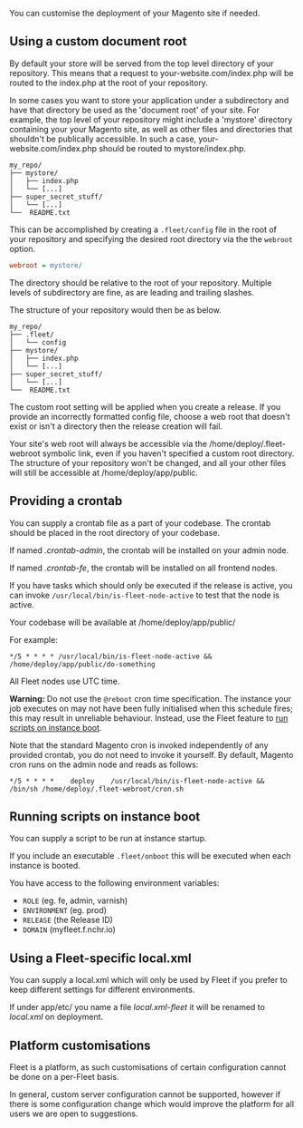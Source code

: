 You can customise the deployment of your Magento site if needed.

Using a custom document root
----

By default your store will be served from the top level directory of your
repository. This means that a request to your-website.com/index.php will
be routed to the index.php at the root of your repository.

In some cases you want to store your application under a subdirectory and
have that directory be used as the 'document root' of your site. For example,
the top level of your repository might include a 'mystore' directory containing
your your Magento site, as well as other files and directories that shouldn't
be publically accessible. In such a case, your-website.com/index.php should be
routed to mystore/index.php.

```
my_repo/
├── mystore/
│   ├── index.php
│   └── [...]
├── super_secret_stuff/
│   └── [...]
└──  README.txt
```

This can be accomplished by creating a `.fleet/config` file in the root of your
repository and specifying the desired root directory via the the `webroot`
option.

```INI
webroot = mystore/
```

The directory should be relative to the root of your repository. Multiple levels
of subdirectory are fine, as are leading and trailing slashes.

The structure of your repository would then be as below.

```
my_repo/
├── .fleet/
│   └── config
├── mystore/
│   ├── index.php
│   └── [...]
├── super_secret_stuff/
│   └── [...]
└──  README.txt
```

The custom root setting will be applied when you create a release. If you
provide an incorrectly formatted config file, choose a web root that doesn't
exist or isn't a directory then the release creation will fail.

Your site's web root will always be accessible via the /home/deploy/.fleet-webroot
symbolic link, even if you haven't specified a custom root directory. The
structure of your repository won't be changed, and all your other files will
still be accessible at /home/deploy/app/public.


Providing a crontab
----

You can supply a crontab file as a part of your codebase. The crontab should be placed in the root directory of your codebase.

If named *.crontab-admin*, the crontab will be installed on your admin node.

If named *.crontab-fe*, the crontab will be installed on all frontend nodes.

If you have tasks which should only be executed if the release is active, you can invoke  `/usr/local/bin/is-fleet-node-active`
to test that the node is active.

Your codebase will be available at /home/deploy/app/public/

For example:
```
*/5 * * * * /usr/local/bin/is-fleet-node-active && /home/deploy/app/public/do-something
```

All Fleet nodes use UTC time.

**Warning:** Do not use the `@reboot` cron time specification.  The instance
your job executes on may not have been fully initialised when this schedule
fires; this may result in unreliable behaviour.  Instead, use the Fleet feature
to [run scripts on instance
boot](customisation#running-scripts-on-instance-boot).

Note that the standard Magento cron is invoked independently of any provided crontab, you do not need to invoke it yourself. By default, Magento cron runs on the admin node and reads as follows:

```
*/5 * * * *    deploy    /usr/local/bin/is-fleet-node-active && /bin/sh /home/deploy/.fleet-webroot/cron.sh
```

Running scripts on instance boot
----

You can supply a script to be run at instance startup.

If you include an executable `.fleet/onboot` this will be executed when each instance is booted.

You have access to the following environment variables:

 * `ROLE` (eg. fe, admin, varnish)
 * `ENVIRONMENT` (eg. prod)
 * `RELEASE` (the Release ID)
 * `DOMAIN` (myfleet.f.nchr.io)


Using a Fleet-specific local.xml
----

You can supply a local.xml which will only be used by Fleet if you prefer to keep different settings for different environments.

If under app/etc/ you name a file *local.xml-fleet* it will be renamed to *local.xml* on deployment.

Platform customisations
----

Fleet is a platform, as such customisations of certain configuration cannot be done on a per-Fleet basis.

In general, custom server configuration cannot be supported, however if there is some configuration change which would improve the platform for all users we are open to suggestions.
